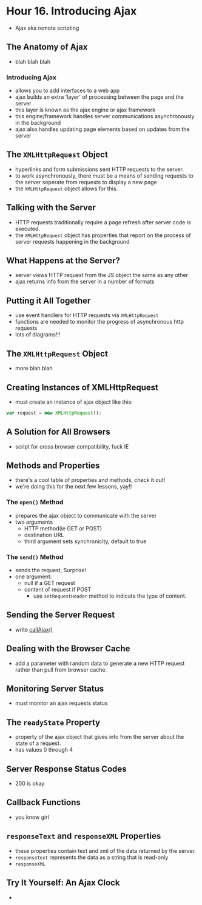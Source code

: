 # Hour 16. Introducing Ajax

- Ajax aka remote scripting

## The Anatomy of Ajax

- blah blah blah

### Introducing Ajax

- allows you to add interfaces to a web app
- ajax builds an extra 'layer' of processing between the page and the server
- this layer is known as the ajax engine or ajax framework
- this engine/framework handles server communications asynchronously in the background
- ajax also handles updating page elements based on updates from the server

## The `XMLHttpRequest` Object

- hyperlinks and form submissions sent HTTP requests to the server.
- to work asynchronously, there must be a means of sending requests to the server seperate from requests to display a new page
- the `XMLHttpRequest` object allows for this.

## Talking with the Server

- HTTP requests traditionally require a page refresh after server code is executed. 
- the `XMLHttpRequest` object has properties that report on the process of server requests happening in the background

## What Happens at the Server?

- server views HTTP request from the JS object the same as any other
- ajax returns info from the server in a number of formats

## Putting it All Together

- use event handlers for HTTP requests via `XMLHttpRequest`
- functions are needed to monitor the progress of asynchronous http requests
- lots of diagrams!!!

## The `XMLHttpRequest` Object

- more blah blah

## Creating Instances of XMLHttpRequest

- must create an instance of ajax object like this:

~~~javascript
var request = new XMLHttpRequest();
~~~


## A Solution for All Browsers

- script for cross browser compatibility, fuck IE

## Methods and Properties

- there's a cool table of properties and methods, check it out!
- we're doing this for the next few lessons, yay!!

### The `open()` Method

- prepares the ajax object to communicate with the server
- two arguments
  - HTTP method(ie GET or POST)
  - destination URL
  - third argument sets synchronicity, default to true

### The `send()` Method

- sends the request, Surprise!
- one argument:
  - null if a GET request
  - content of request if POST
    - use `setRequestHeader` method to indicate the type of content.

## Sending the Server Request

- write [callAjax()]()

## Dealing with the Browser Cache

- add a parameter with random data to generate a new HTTP request rather than pull from browser cache.

## Monitoring Server Status

- must monitor an ajax requests status

## The `readyState` Property

- property of the ajax object that gives info from the server about the state of a request.
- has values 0 through 4

## Server Response Status Codes
- 200 is okay

## Callback Functions

- you know girl

## `responseText` and `responseXML` Properties

- these properties contain text and xml of the data returned by the server.
- `responseText` represents the data as a string that is read-only
- `responseXML` 



## Try It Yourself: An Ajax Clock

- 